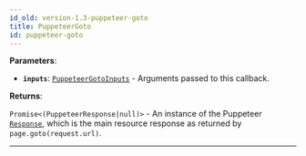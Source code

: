 ```yaml
---
id_old: version-1.3-puppeteer-goto
title: PuppeteerGoto
id: puppeteer-goto
---
```


<a name="puppeteergoto"></a>

**Parameters**:

-   **`inputs`**: [`PuppeteerGotoInputs`](../typedefs/puppeteer-goto-inputs) - Arguments passed to this callback.

**Returns**:

`Promise<(PuppeteerResponse|null)>` - An instance of the Puppeteer [`Response`](https://pptr.dev/#?product=Puppeteer&show=api-class-response), which
is the main resource response as returned by `page.goto(request.url)`.

---
